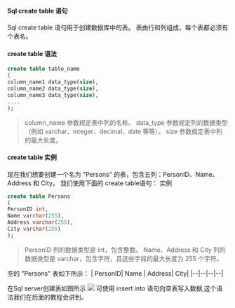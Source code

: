 #### Sql create table 语句
Sql create table 语句用于创建数据库中的表。
表由行和列组成，每个表都必须有个表名。
#### create table 语法

```sql
create table table_name
(
column_name1 data_type(size),
column_name2 data_type(size),
column_name3 data_type(size),
....
);
```
>column_name 参数规定表中列的名称。
data_type 参数规定列的数据类型（例如 varchar、integer、decimal、date 等等）。
size 参数规定表中列的最大长度。

 #### create table 实例
现在我们想要创建一个名为 "Persons" 的表，包含五列：PersonID、Name、Address 和 City。
我们使用下面的  create table语句：
实例

```sql
create table Persons
(
PersonID int,
Name varchar(255),
Address varchar(255),
City varchar(255)
);
```

>PersonID 列的数据类型是 int，包含整数。
Name、Address 和 City 列的数据类型是 varchar，包含字符，且这些字段的最大长度为 255 个字符。

空的 "Persons" 表如下所示：
|  PersonID| Name | Address|  City| 
|--|--|--|--|

在Sql server创建表如图所示
![ ](https://imgconvert.csdnimg.cn/aHR0cHM6Ly9pLmxvbGkubmV0LzIwMjAvMDQvMDkvYnlGaDQzWDlvekNmNnZ0LnBuZw?x-oss-process=image/format,png#pic_center)
可使用 insert into 语句向空表写入数据,这个语法我们在后面的教程会讲到。
